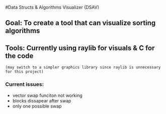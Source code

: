 #Data Structs & Algorithms Visualizer (DSAV)

## Goal: To create a tool that can visualize sorting algorithms

## Tools: Currently using raylib for visuals & C for the code
    (may switch to a simpler graphics library since raylib is unnecessary for this project)

### Current issues:
<ul>
    <li>vector swap funciton not working</li>
    <li>blocks dissapear after swap</li>
    <li>only one possible swap</li>
</ul>
